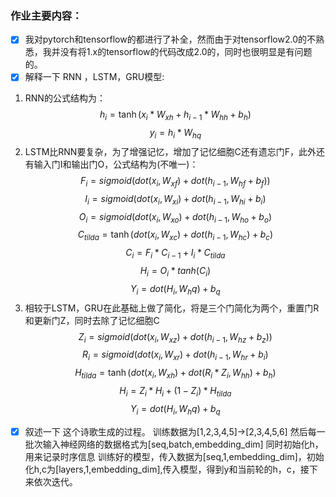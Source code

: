 ### 作业主要内容：

- [x] 我对pytorch和tensorflow的都进行了补全，然而由于对tensorflow2.0的不熟悉，我并没有将1.x的tensorflow的代码改成2.0的，同时也很明显是有问题的。
- [x] 解释一下 RNN ，LSTM，GRU模型:
1. RNN的公式结构为：
	$$h_{i}=\tanh(x_{i}*W_{xh}+h_{i-1}*W_{hh}+b_h)$$
    $$y_i=h_{i}*W_{hq}$$
2. LSTM比RNN要复杂，为了增强记忆，增加了记忆细胞C还有遗忘门F，此外还有输入门I和输出门O，公式结构为(不唯一)：
    $$F_{i}=sigmoid(dot(x_{i},W_{xf})+dot(h_{i-1},W_{hf}+b_f))$$
    $$I_i=sigmoid(dot(x_{i},W_{xi})+dot(h_{i-1},W_{hi}+b_i)$$
    $$O_i=sigmoid(dot(x_{i},W_{xo})+dot(h_{i-1},W_{ho}+b_o)$$
    $$C_{tilda}=\tanh(dot(x_{i},W_{xc})+dot(h_{i-1},W_{hc})+b_c)$$
    $$C_{i}=F_i*C_{i-1}+I_i*C_{tilda}$$
    $$H_{i}=O_i*tanh(C_{i})$$
    $$Y_i=dot(H_{i},W_hq)+b_q$$
3. 相较于LSTM，GRU在此基础上做了简化，将是三个门简化为两个，重置门R和更新门Z，同时去除了记忆细胞C
    $$Z_{i}=sigmoid(dot(x_{i},W_{xz})+dot(h_{i-1},W_{hz}+b_z))$$
    $$R_i=sigmoid(dot(x_{i},W_{xr})+dot(h_{i-1},W_{hr}+b_i)$$
    $$H_{tilda}=\tanh(dot(x_{i},W_{xh})+dot(R_i*Z_i,W_{hh})+b_h)$$
    $$H_{i}=Z_i*H_i+(1-Z_i)*H_{tilda}$$
    $$Y_i=dot(H_{i},W_hq)+b_q$$
- [x] 叙述一下 这个诗歌生成的过程。
    训练数据为[1,2,3,4,5]->[2,3,4,5,6]
    然后每一批次输入神经网络的数据格式为[seq,batch,embedding_dim]
    同时初始化h，用来记录时序信息
    训练好的模型，传入数据为[seq,1,embedding_dim]，初始化h,c为[layers,1,embedding_dim],传入模型，得到y和当前轮的h，c，接下来依次迭代。


